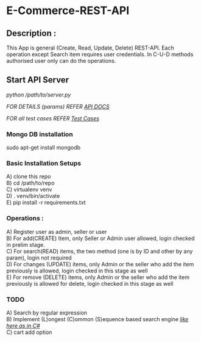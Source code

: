 # E-Commerce-REST-API

## Description : <br />
This App is general (Create, Read, Update, Delete) REST-API. Each operation except Search item requires user credentials. In C-U-D methods authorised user only can do the operations. <br />

## Start API Server <br />
*python /path/to/server.py* <br />


*FOR DETAILS (params) REFER [API DOCS](https://github.com/ojhaanshu87/E-Commerce-REST-API/blob/master/API_Document.md)* <br />

*FOR all test cases REFER [Test Cases](https://github.com/ojhaanshu87/E-Commerce-REST-API/blob/master/tests.py)* <br />

### Mongo DB installation <br />
sudo apt-get install mongodb <br />

### Basic Installation Setups <br />
A) clone this repo <br />
B) cd /path/to/repo <br />
C) virtualenv venv <br />
D) . venv/bin/activate <br />
E) pip install -r requirements.txt <br />


### Operations : <br />
A) Register user as admin, seller or user <br />
B) For add(CREATE) Item, only Seller or Admin user allowed, login checked in prelim stage. <br />
C) For search(READ) items, the two method (one is by ID and other by any param), login not required <br />
D) For changes (UPDATE) items, only Admin or the seller who add the item previously is allowed, login checked in this stage as well <br />
E) For remove (DELETE) items, only Admin or the seller who add the item previously is allowed for delete, login checked in this stage as well <br />

### TODO <br />
A) Search by regular expression <br />
B) Implement (L)ongest (C)ommon (S)equence based search engine *[like here as in C#](https://github.com/ojhaanshu87/LCS-Problem-With-Percentage-Matching)* <br />
C) cart add option <br />

